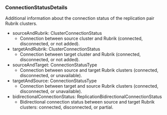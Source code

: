 ### ConnectionStatusDetails
Additional information about the connection status of the replication pair Rubrik clusters.

- sourceAndRubrik: ClusterConnectionStatus
  - Connection between source cluster and Rubrik (connected, disconnected, or not added).
- targetAndRubrik: ClusterConnectionStatus
  - Connection between target cluster and Rubrik (connected, disconnected, or not added).
- sourceAndTarget: ConnectionStatusType
  - Connection between source and target Rubrik clusters (connected, disconnected, or unavailable).
- targetAndSource: ConnectionStatusType
  - Connection between target and source Rubrik clusters (connected, disconnected, or unavailable).
- bidirectionalConnectionStatus: ReplicationBidirectionalConnectionStatus
  - Bidirectional connection status between source and target Rubrik clusters: connected, disconnected, or partial.

